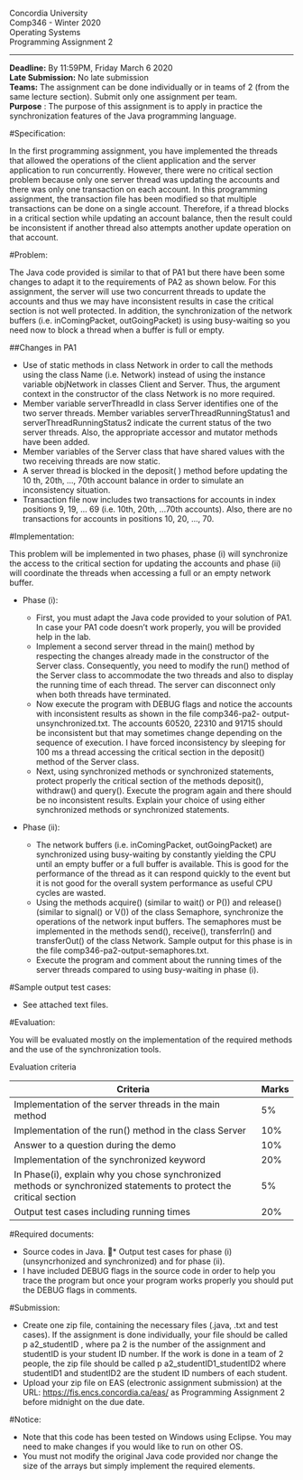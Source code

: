 Concordia University  
Comp346 - Winter 2020  
Operating Systems  
Programming Assignment 2  

---

**Deadline:** By 11:59PM, Friday March 6 2020  
**Late Submission:** No late submission  
**Teams:** The assignment can be done individually or in teams of 2 (from the same lecture section). Submit only one assignment per team.  
**Purpose** : The purpose of this assignment is to apply in practice the synchronization features of the Java programming language.  

#Specification:

In the first programming assignment, you have implemented the threads that
allowed the operations of the client application and the server application to run
concurrently. However, there were no critical section problem because only one server
thread was updating the accounts and there was only one transaction on each account.
In this programming assignment, the transaction file has been modified so that multiple
transactions can be done on a single account. Therefore, if a thread blocks in a critical
section while updating an account balance, then the result could be inconsistent if
another thread also attempts another update operation on that account.

#Problem:

The Java code provided is similar to that of PA1 but there have been some changes
to adapt it to the requirements of PA2 as shown below. For this assignment, the server
will use two concurrent threads to update the accounts and thus we may have
inconsistent results in case the critical section is not well protected. In addition, the
synchronization of the network buffers (i.e. inComingPacket, outGoingPacket) is using
busy-waiting so you need now to block a thread when a buffer is full or empty.

##Changes in PA1

* Use of static methods in class Network in order to call the methods using
the class Name (i.e. Network) instead of using the instance variable
objNetwork in classes Client and Server. Thus, the argument context in
the constructor of the class Network is no more required.
* Member variable serverThreadId in class Server identifies one of the
two server threads. Member variables serverThreadRunningStatus1 and
serverThreadRunningStatus2 indicate the current status of the two
server threads. Also, the appropriate accessor and mutator methods have
been added.
* Member variables of the Server class that have shared values with the
two receiving threads are now static.
* A server thread is blocked in the deposit( ) method before updating the
10 th, 20th, ..., 70th account balance in order to simulate an inconsistency
situation.
* Transaction file now includes two transactions for accounts in index
positions 9, 19, ... 69 (i.e. 10th, 20th, ...70th accounts). Also, there are no
transactions for accounts in positions 10, 20, ..., 70.

#Implementation:

This problem will be implemented in two phases, phase (i) will synchronize the
access to the critical section for updating the accounts and phase (ii) will coordinate
the threads when accessing a full or an empty network buffer.

* Phase (i):

    * First, you must adapt the Java code provided to your solution of
PA1. In case your PA1 code doesn’t work properly, you will be
provided help in the lab.
    * Implement a second server thread in the main() method by
respecting the changes already made in the constructor of the Server
class. Consequently, you need to modify the run() method of the
Server class to accommodate the two threads and also to display the
running time of each thread. The server can disconnect only when
both threads have terminated.
    * Now execute the program with DEBUG flags and notice the
accounts with inconsistent results as shown in the file comp346-pa2-
output-unsynchronized.txt. The accounts 60520, 22310 and 91715
should be inconsistent but that may sometimes change depending on
the sequence of execution. I have forced inconsistency by sleeping
for 100 ms a thread accessing the critical section in the deposit()
method of the Server class.
    * Next, using synchronized methods or synchronized statements,
protect properly the critical section of the methods deposit(),
withdraw() and query(). Execute the program again and there should
be no inconsistent results. Explain your choice of using either
synchronized methods or synchronized statements.

* Phase (ii):

    * The network buffers (i.e. inComingPacket, outGoingPacket) are
synchronized using busy-waiting by constantly yielding the CPU
until an empty buffer or a full buffer is available. This is good for
the performance of the thread as it can respond quickly to the event
but it is not good for the overall system performance as useful CPU
cycles are wasted.
    * Using the methods acquire() (similar to wait() or P()) and release()
(similar to signal() or V()) of the class Semaphore, synchronize the
operations of the network input buffers. The semaphores must be
implemented in the methods send(), receive(), transferrIn() and
transferOut() of the class Network. Sample output for this phase is
in the file comp346-pa2-output-semaphores.txt.
    * Execute the program and comment about the running times of the
server threads compared to using busy-waiting in phase (i).

#Sample output test cases:

* See attached text files.

#Evaluation:

You will be evaluated mostly on the implementation of the required methods and
the use of the synchronization tools.

Evaluation criteria

| Criteria                                                                                                           | Marks |
|--------------------------------------------------------------------------------------------------------------------|-------|
| Implementation of the server threads in the main method                                                            | 5%    |
| Implementation of the run() method in the class Server                                                             | 10%   |
| Answer to a question during the demo                                                                               | 10%   |
| Implementation of the synchronized keyword                                                                         | 20%   |
| In Phase(i), explain why you chose synchronized methods or synchronized statements to protect the critical section | 5%    |
| Output test cases including running times                                                                          | 20%   |

#Required documents:

* Source codes in Java.
* Output test cases for phase (i) (unsyncrhonized and synchronized) and for phase
(ii).
* I have included DEBUG flags in the source code in order to help you trace the
program but once your program works properly you should put the DEBUG
flags in comments.

#Submission:

* Create one zip file, containing the necessary files (.java, .txt and test cases). If
the assignment is done individually, your file should be called p a2_studentID ,
where pa 2 is the number of the assignment and studentID is your student ID
number. If the work is done in a team of 2 people, the zip file should be called
p a2_studentID1_studentID2 where studentID1 and studentID2 are the student
ID numbers of each student.
* Upload your zip file on EAS (electronic assignment submission) at the URL:
https://fis.encs.concordia.ca/eas/ as Programming Assignment 2 before
midnight on the due date.

#Notice:

* Note that this code has been tested on Windows using Eclipse. You may need
to make changes if you would like to run on other OS.
* You must not modify the original Java code provided nor change the size of
the arrays but simply implement the required elements.